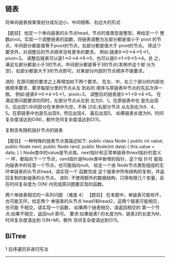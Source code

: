 

## 链表


将单向链表按某值划分成左边小、中间相等、右边大的形式

【题目】 给定一个单向链表的头节点head，节点的值类型是整型，再给定一个 整 数pivot。实现一个调整链表的函数，将链表调整为左部分都是值小于 pivot 的节点，中间部分都是值等于pivot的节点，右部分都是值大于 pivot的节点。 除这个要求外，对调整后的节点顺序没有更多的要求。 例如:链表9->0->4->5->1，pivot=3。 调整后链表可以是1->0->4->9->5，也可以是0->1->9->5->4。总 之，满足左部分都是小于3的节点，中间部分都是等于3的节点(本例中这个部 分为空)，右部分都是大于3的节点即可。对某部分内部的节点顺序不做要求。

进阶: 在原问题的要求之上再增加如下两个要求。 在左、中、右三个部分的内部也做顺序要求，要求每部分里的节点从左 到右的 顺序与原链表中节点的先后次序一致。 例如:链表9->0->4->5->1，pivot=3。 调整后的链表是0->1->9->4->5。 在满足原问题要求的同时，左部分节点从左到 右为0、1。在原链表中也 是先出现0，后出现1;中间部分在本例中为空，不再 讨论;右部分节点 从左到右为9、4、5。在原链表中也是先出现9，然后出现4， 最后出现5。 如果链表长度为N，时间复杂度请达到O(N)，额外空间复杂度请达到O(1)。



复制含有随机指针节点的链表

【题目】 一种特殊的链表节点类描述如下:
public class Node { public int value; public Node next; public Node rand;
public Node(int data) { this.value = data; }
} Node类中的value是节点值，next指针和正常单链表中next指针的意义 一 样，都指向下一个节点，rand指针是Node类中新增的指针，这个指 针可 能指向链表中的任意一个节点，也可能指向null。 给定一个由 Node节点类型组成的无环单链表的头节点head，请实现一个 函数完成 这个链表中所有结构的复制，并返回复制的新链表的头节点。 进阶: 不使用额外的数据结构，只用有限几个变量，且在时间复杂度为 O(N) 内完成原问题要实现的函数。




两个单链表相交的一系列问题 （难度 4）
【题目】 在本题中，单链表可能有环，也可能无环。给定两个 单链表的头节点 head1和head2，这两个链表可能相交，也可能 不相交。请实现一个函数， 如果两个链表相交，请返回相交的 第一个节点;如果不相交，返回null 即可。 要求:如果链表1 的长度为N，链表2的长度为M，时间复杂度请达到 O(N+M)，额外 空间复杂度请达到O(1)。



## BiTree

1 后序遍历非递归写法










--------
